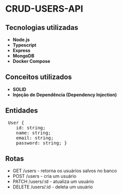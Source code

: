 # CRUD-USERS-API

## Tecnologias utilizadas

- **Node.js**
- **Typescript**
- **Express**
- **MongoDB**
- **Docker Compose**

## Conceitos utilizados

- **SOLID**
- **Injeção de Dependência (Dependency Injection)**

## Entidades

<pre> User {
    id: string; 
    name: string; 
    email: string; 
    password: string; } 
</pre>

## Rotas

- GET /users - retorna os usuários salvos no banco
- POST /users - cria um usuário
- PATCH /users/:id - atualiza um usuário
- DELETE /users/:id - deleta um usuário
